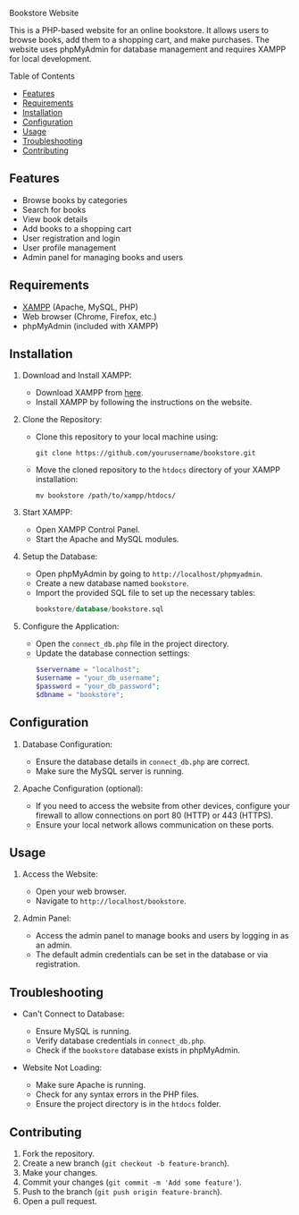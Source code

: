 Bookstore Website

This is a PHP-based website for an online bookstore. It allows users to browse books, add them to a shopping cart, and make purchases. The website uses phpMyAdmin for database management and requires XAMPP for local development.

Table of Contents

- [Features](#features)
- [Requirements](#requirements)
- [Installation](#installation)
- [Configuration](#configuration)
- [Usage](#usage)
- [Troubleshooting](#troubleshooting)
- [Contributing](#contributing)

## Features

- Browse books by categories
- Search for books
- View book details
- Add books to a shopping cart
- User registration and login
- User profile management
- Admin panel for managing books and users

## Requirements

- [XAMPP](https://www.apachefriends.org/index.html) (Apache, MySQL, PHP)
- Web browser (Chrome, Firefox, etc.)
- phpMyAdmin (included with XAMPP)

## Installation

1. Download and Install XAMPP:
   - Download XAMPP from [here](https://www.apachefriends.org/index.html).
   - Install XAMPP by following the instructions on the website.

2. Clone the Repository:
   - Clone this repository to your local machine using:
     ```
     git clone https://github.com/yourusername/bookstore.git
     ```
   - Move the cloned repository to the `htdocs` directory of your XAMPP installation:
     ```
     mv bookstore /path/to/xampp/htdocs/
     ```

3. Start XAMPP:
   - Open XAMPP Control Panel.
   - Start the Apache and MySQL modules.

4. Setup the Database:
   - Open phpMyAdmin by going to `http://localhost/phpmyadmin`.
   - Create a new database named `bookstore`.
   - Import the provided SQL file to set up the necessary tables:
     ```sql
     bookstore/database/bookstore.sql
     ```

5. Configure the Application:
   - Open the `connect_db.php` file in the project directory.
   - Update the database connection settings:
     ```php
     $servername = "localhost";
     $username = "your_db_username";
     $password = "your_db_password";
     $dbname = "bookstore";
     ```

## Configuration

1. Database Configuration:
   - Ensure the database details in `connect_db.php` are correct.
   - Make sure the MySQL server is running.

2. Apache Configuration (optional):
   - If you need to access the website from other devices, configure your firewall to allow connections on port 80 (HTTP) or 443 (HTTPS).
   - Ensure your local network allows communication on these ports.

## Usage

1. Access the Website:
   - Open your web browser.
   - Navigate to `http://localhost/bookstore`.

2. Admin Panel:
   - Access the admin panel to manage books and users by logging in as an admin.
   - The default admin credentials can be set in the database or via registration.

## Troubleshooting

- Can't Connect to Database:
  - Ensure MySQL is running.
  - Verify database credentials in `connect_db.php`.
  - Check if the `bookstore` database exists in phpMyAdmin.

- Website Not Loading:
  - Make sure Apache is running.
  - Check for any syntax errors in the PHP files.
  - Ensure the project directory is in the `htdocs` folder.

## Contributing

1. Fork the repository.
2. Create a new branch (`git checkout -b feature-branch`).
3. Make your changes.
4. Commit your changes (`git commit -m 'Add some feature'`).
5. Push to the branch (`git push origin feature-branch`).
6. Open a pull request.

